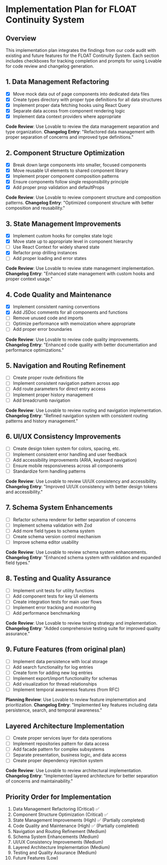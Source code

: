 
# Implementation Plan for FLOAT Continuity System

## Overview
This implementation plan integrates the findings from our code audit with existing and future features for the FLOAT Continuity System. Each section includes checkboxes for tracking completion and prompts for using Lovable for code review and changelog generation.

## 1. Data Management Refactoring
- [x] Move mock data out of page components into dedicated data files
- [x] Create types directory with proper type definitions for all data structures
- [x] Implement proper data fetching hooks using React Query
- [x] Separate data access from component rendering logic
- [x] Implement data context providers where appropriate

**Code Review**: Use Lovable to review the data management separation and type organization.
**Changelog Entry**: "Refactored data management with proper separation of concerns and improved type definitions."

## 2. Component Structure Optimization
- [x] Break down large components into smaller, focused components
- [x] Move reusable UI elements to shared component library
- [x] Implement proper component composition patterns
- [x] Ensure components follow single responsibility principle
- [x] Add proper prop validation and defaultProps

**Code Review**: Use Lovable to review component structure and composition patterns.
**Changelog Entry**: "Optimized component structure with better composition and reusability."

## 3. State Management Improvements
- [x] Implement custom hooks for complex state logic
- [x] Move state up to appropriate level in component hierarchy
- [ ] Use React Context for widely shared state
- [x] Refactor prop drilling instances
- [ ] Add proper loading and error states

**Code Review**: Use Lovable to review state management implementation.
**Changelog Entry**: "Enhanced state management with custom hooks and proper context usage."

## 4. Code Quality and Maintenance
- [x] Implement consistent naming conventions
- [x] Add JSDoc comments for all components and functions
- [ ] Remove unused code and imports
- [ ] Optimize performance with memoization where appropriate
- [ ] Add proper error boundaries

**Code Review**: Use Lovable to review code quality improvements.
**Changelog Entry**: "Enhanced code quality with better documentation and performance optimizations."

## 5. Navigation and Routing Refinement
- [ ] Create proper route definitions file
- [ ] Implement consistent navigation pattern across app
- [ ] Add route parameters for direct entry access
- [ ] Implement proper history management
- [ ] Add breadcrumb navigation

**Code Review**: Use Lovable to review routing and navigation implementation.
**Changelog Entry**: "Refined navigation system with consistent routing patterns and history management."

## 6. UI/UX Consistency Improvements
- [ ] Create design token system for colors, spacing, etc.
- [ ] Implement consistent error handling and user feedback
- [ ] Add accessibility improvements (ARIA, keyboard navigation)
- [ ] Ensure mobile responsiveness across all components
- [ ] Standardize form handling patterns

**Code Review**: Use Lovable to review UI/UX consistency and accessibility.
**Changelog Entry**: "Improved UI/UX consistency with better design tokens and accessibility."

## 7. Schema System Enhancements
- [ ] Refactor schema renderer for better separation of concerns
- [ ] Implement schema validation with Zod
- [ ] Add more field types to schema system
- [ ] Create schema version control mechanism
- [ ] Improve schema editor usability

**Code Review**: Use Lovable to review schema system enhancements.
**Changelog Entry**: "Enhanced schema system with validation and expanded field types."

## 8. Testing and Quality Assurance
- [ ] Implement unit tests for utility functions
- [ ] Add component tests for key UI elements
- [ ] Create integration tests for main user flows
- [ ] Implement error tracking and monitoring
- [ ] Add performance benchmarking

**Code Review**: Use Lovable to review testing strategy and implementation.
**Changelog Entry**: "Added comprehensive testing suite for improved quality assurance."

## 9. Future Features (from original plan)
- [ ] Implement data persistence with local storage
- [ ] Add search functionality for log entries
- [ ] Create form for adding new log entries
- [ ] Implement export/import functionality for schemas
- [ ] Add visualization for thread relationships
- [ ] Implement temporal awareness features (from RFC)

**Planning Review**: Use Lovable to review feature implementation and prioritization.
**Changelog Entry**: "Implemented key features including data persistence, search, and temporal awareness."

## Layered Architecture Implementation
- [ ] Create proper services layer for data operations
- [ ] Implement repositories pattern for data access
- [ ] Add facade pattern for complex subsystems
- [ ] Separate presentation, business logic, and data access
- [ ] Create proper dependency injection system

**Code Review**: Use Lovable to review architectural implementation.
**Changelog Entry**: "Implemented layered architecture for better separation of concerns and maintainability."

## Priority Order for Implementation
1. Data Management Refactoring (Critical) ✅
2. Component Structure Optimization (Critical) ✅
3. State Management Improvements (High) ✅ (Partially completed)
4. Code Quality and Maintenance (High) ✅ (Partially completed)
5. Navigation and Routing Refinement (Medium)
6. Schema System Enhancements (Medium)
7. UI/UX Consistency Improvements (Medium)
8. Layered Architecture Implementation (Medium)
9. Testing and Quality Assurance (Medium)
10. Future Features (Low)
